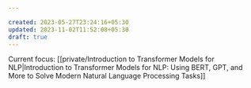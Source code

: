 ```yaml
---

created: 2023-05-27T23:24:16+05:30
updated: 2023-11-02T11:52:08+05:30
draft: true
---
```


Current focus: [[private/Introduction to Transformer Models for NLP|Introduction to Transformer Models for NLP: Using BERT, GPT, and More to Solve Modern Natural Language Processing Tasks]]


